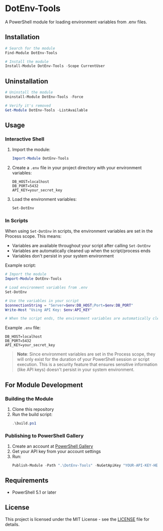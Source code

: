 # DotEnv-Tools

A PowerShell module for loading environment variables from .env files.

## Installation

```powershell
# Search for the module
Find-Module DotEnv-Tools

# Install the module
Install-Module DotEnv-Tools -Scope CurrentUser
```

## Uninstallation

```powershell
# Uninstall the module
Uninstall-Module DotEnv-Tools -Force

# Verify it's removed
Get-Module DotEnv-Tools -ListAvailable
```

## Usage

### Interactive Shell

1. Import the module:
   ```powershell
   Import-Module DotEnv-Tools
   ```

2. Create a `.env` file in your project directory with your environment variables:
   ```
   DB_HOST=localhost
   DB_PORT=5432
   API_KEY=your_secret_key
   ```

3. Load the environment variables:
   ```powershell
   Set-DotEnv
   ```

### In Scripts

When using `Set-DotEnv` in scripts, the environment variables are set in the Process scope. This means:
- Variables are available throughout your script after calling `Set-DotEnv`
- Variables are automatically cleaned up when the script/process ends
- Variables don't persist in your system environment

Example script:
```powershell
# Import the module
Import-Module DotEnv-Tools

# Load environment variables from .env
Set-DotEnv

# Use the variables in your script
$connectionString = "Server=$env:DB_HOST;Port=$env:DB_PORT"
Write-Host "Using API Key: $env:API_KEY"

# When the script ends, the environment variables are automatically cleaned up
```

Example `.env` file:
```
DB_HOST=localhost
DB_PORT=5432
API_KEY=your_secret_key
```

> **Note**: Since environment variables are set in the Process scope, they will only exist for the duration of your PowerShell session or script execution. This is a security feature that ensures sensitive information (like API keys) doesn't persist in your system environment.

## For Module Development

### Building the Module

1. Clone this repository
2. Run the build script:
   ```powershell
   .\build.ps1
   ```

### Publishing to PowerShell Gallery

1. Create an account at [PowerShell Gallery](https://www.powershellgallery.com/)
2. Get your API key from your account settings
3. Run:
   ```powershell
   Publish-Module -Path ".\DotEnv-Tools" -NuGetApiKey "YOUR-API-KEY-HERE" -Verbose
   ```

## Requirements

- PowerShell 5.1 or later

## License

This project is licensed under the MIT License - see the [LICENSE](LICENSE) file for details.

